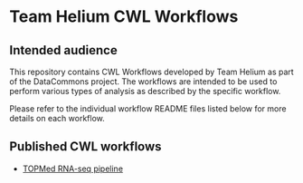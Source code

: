 # Team Helium CWL Workflows

## Intended audience
This repository contains CWL Workflows developed by Team Helium as part of the DataCommons project. The workflows are intended to be used to perform various types of analysis as described by the specific workflow.

Please refer to the individual workflow README files listed below for more details on each workflow.

## Published CWL workflows

* [TOPMed RNA-seq pipeline](topmed-workflows/TOPMed_RNAseq_pipeline/README.md)
